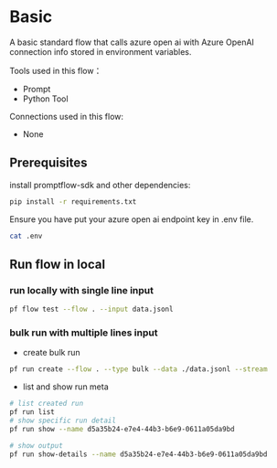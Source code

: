 # Basic
A basic standard flow that calls azure open ai with Azure OpenAI connection info stored in environment variables. 

Tools used in this flow：
- Prompt
- Python Tool

Connections used in this flow:
- None

## Prerequisites

install promptflow-sdk and other dependencies:
```bash
pip install -r requirements.txt
```

Ensure you have put your azure open ai endpoint key in .env file.
```bash
cat .env
```

## Run flow in local

### run locally with single line input

```bash
pf flow test --flow . --input data.jsonl
```

### bulk run with multiple lines input

- create bulk run
```bash
pf run create --flow . --type bulk --data ./data.jsonl --stream
```

- list and show run meta
```bash
# list created run
pf run list
# show specific run detail
pf run show --name d5a35b24-e7e4-44b3-b6e9-0611a05da9bd

# show output
pf run show-details --name d5a35b24-e7e4-44b3-b6e9-0611a05da9bd
```

